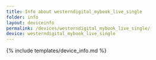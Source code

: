 ```yaml
---
title: Info about westerndigital_mybook_live_single
folder: info
layout: deviceinfo
permalink: /devices/westerndigital_mybook_live_single/
device: westerndigital_mybook_live_single
---
```

{% include templates/device_info.md %}

